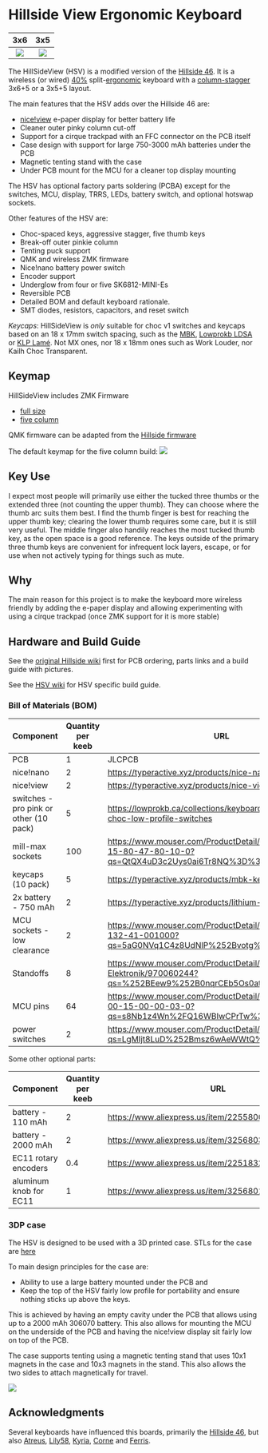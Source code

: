 # Hillside View Ergonomic Keyboard

3x6                       |  3x5
:-------------------------:|:-------------------------:
![](https://github.com/wannabecoffeenerd/HillSideView/blob/main/hillsideview46/doc/image/hsv_3x6_with_plate.jpg)  |  ![](https://github.com/wannabecoffeenerd/HillSideView/blob/main/hillsideview46/doc/image/hsv_3x5_klp_lame.jpg)

The HillSideView (HSV) is a modified version of the [Hillside 46](https://github.com/mmccoyd/hillside). It is a 
 wireless (or wired) [40%](https://deskthority.net/wiki/40%25) 
 split-[ergonomic](https://deskthority.net/wiki/Ergonomic_keyboard) 
 keyboard with a 
 [column-stagger](https://deskthority.net/wiki/Staggering#Columnar_layout) 3x6+5 or a 3x5+5 layout.

The main features that the HSV adds over the Hillside 46 are:
- [nice!view](https://github.com/getkeops/keops/tree/main) e-paper display for better battery life
- Cleaner outer pinky column cut-off
- Support for a cirque trackpad with an FFC connector on the PCB itself
- Case design with support for large 750-3000 mAh batteries under the PCB
- Magnetic tenting stand with the case
- Under PCB mount for the MCU for a cleaner top display mounting

The HSV has optional factory parts soldering (PCBA) except for the switches, MCU, display, TRRS, LEDs, battery switch, and optional hotswap sockets.

Other features of the HSV are:

- Choc-spaced keys, aggressive stagger, five thumb keys
- Break-off outer pinkie column
- Tenting puck support
- QMK and wireless ZMK firmware
- Nice!nano battery power switch
- Encoder support
- Underglow from four or five SK6812-MINI-Es
- Reversible PCB
- Detailed BOM and default keyboard rationale.
- SMT diodes, resistors, capacitors, and reset switch

*Keycaps*: HillSideView is _only_ suitable for choc v1 switches and keycaps based on an 18 x 17mm switch spacing, such as the [MBK](https://mkultra.click/mbk-choc-keycaps), [Lowprokb LDSA](https://lowprokb.ca/products/ldsa-low-profile-blank-keycaps) or [KLP Lamé](https://github.com/braindefender/KLP-Lame-Keycaps/). Not MX ones, nor 18 x 18mm ones such as Work Louder, nor Kailh Choc Transparent.

## Keymap

HillSideView includes ZMK Firmware
- [full size](https://github.com/mike1808/zmk-config)
- [five column](https://github.com/wannabecoffeenerd/zmk-config)

QMK firmware can be adapted from the [Hillside firmware](https://github.com/qmk/qmk_firmware/tree/master/keyboards/handwired/hillside) 

The default keymap for the five column build:
![](https://github.com/wannabecoffeenerd/zmk-config/blob/main/visualization/hsv.svg)

## Key Use

I expect most people will primarily use either the tucked three thumbs or the extended three (not counting the upper thumb). They can choose where the thumb arc suits them best. I find the thumb finger is best for reaching the upper thumb key; clearing the lower thumb requires some care, but it is still very useful. The middle finger also handily reaches the most tucked thumb key, as the open space is a good reference. The keys outside of the primary three thumb keys are convenient for infrequent lock layers, escape, or for use when not actively typing for things such as mute.

## Why

The main reason for this project is to make the keyboard more wireless friendly by adding the e-paper display and allowing experimenting with using a cirque trackpad (once ZMK support for it is more stable)

## Hardware and Build Guide

See the [original Hillside wiki](https://github.com/mmccoyd/hillside/wiki)
 first for PCB ordering, parts links and a build guide with pictures.

See the [HSV wiki](https://github.com/wannabecoffeenerd/HillSideView/wiki) for HSV specific
 build guide.

 ### Bill of Materials (BOM)

| **Component**                          | **Quantity per keeb** | **URL**                                                                                                 | **Source**      | **Price Per SKU** |
|----------------------------------------|-----------------------|---------------------------------------------------------------------------------------------------------|-----------------|-------------------|
| PCB                                    |                     1 | JLCPCB                                                                                                  | JLCPCB          |            10.778 |
| nice!nano                              |                     2 | https://typeractive.xyz/products/nice-nano                                                              | typeractive.xyz |                25 |
| nice!view                              |                     2 | https://typeractive.xyz/products/nice-view                                                              | typeractive.xyz |                20 |
| switches - pro pink or other (10 pack) |                     5 | https://lowprokb.ca/collections/keyboards/products/kailh-choc-low-profile-switches                      | lowprokb.ca     |                 5 |
| mill-max sockets                       |                   100 | https://www.mouser.com/ProductDetail/Mill-Max/0305-2-15-80-47-80-10-0?qs=QtQX4uD3c2Uys0ai6Tr8NQ%3D%3D   | mouser.com      |               0.1 |
| keycaps (10 pack)                      |                     5 | https://typeractive.xyz/products/mbk-keycaps                                                            | typeractive.xyz |               3.5 |
| 2x battery - 750 mAh                   |                     2 | https://typeractive.xyz/products/lithium-battery-750mah                                                 | typeractive.xyz |                 6 |
| MCU sockets - low clearance            |                     2 | https://www.mouser.com/ProductDetail/Mill-Max/310-47-132-41-001000?qs=5aG0NVq1C4z8UdNlP%252Bvotg%3D%3D  | mouser.com      |              2.17 |
| Standoffs                              |                     8 | https://www.mouser.com/ProductDetail/Wurth-Elektronik/970060244?qs=%252BEew9%252B0nqrCEb5Os0atlaA%3D%3D | mouser.com      |              0.43 |
| MCU pins                               |                    64 | https://www.mouser.com/ProductDetail/Mill-Max/3320-0-00-15-00-00-03-0?qs=s8Nb1z4Wn%2FQ16WBIwCPrTw%3D%3D | mouser.com      |              0.05 |
| power switches                         |                     2 | https://www.mouser.com/ProductDetail/CK/JS202011AQN?qs=LgMIjt8LuD%252Bmsz6wAeWWtQ%3D%3D                 | mouser.com      |             0.471 |

Some other optional parts:

| **Component**          | **Quantity per keeb** | **URL**                                              | **Source**    | **Price Per SKU** |
|------------------------|-----------------------|------------------------------------------------------|---------------|-------------------|
| battery - 110 mAh      |                     2 | https://www.aliexpress.us/item/2255800150229489.html | aliexpress.us |              1.36 |
| battery - 2000 mAh     |                     2 | https://www.aliexpress.us/item/3256803882039204.html | aliexpress.us |              5.18 |
| EC11 rotary encoders   |                   0.4 | https://www.aliexpress.us/item/2251832789732148.html | aliexpress.us |              5.08 |
| aluminum knob for EC11 |                     1 | https://www.aliexpress.us/item/3256801125707035.html | aliexpress.us |              6.85 |

 ### 3DP case

 The HSV is designed to be used with a 3D printed case. STLs for the case are [here](https://github.com/wannabecoffeenerd/HillSideView/tree/main/hillsideview46/case)

 To main design principles for the case are:
 - Ability to use a large battery mounted under the PCB and
 - Keep the top of the HSV fairly low profile for portability and ensure nothing sticks up above the keys.

 This is achieved by having an empty cavity under the PCB that allows using up to a 2000 mAh 306070 battery. This also allows for mounting the MCU on the underside of the PCB and having the nice!view display sit fairly low on top of the PCB.
 
 The case supports tenting using a magnetic tenting stand that uses 10x1 magnets in the case and 10x3 magnets in the stand. This also allows the two sides to attach magnetically for travel.

 ![](https://github.com/wannabecoffeenerd/HillSideView/blob/main/hillsideview46/doc/image/hsv_stealth_tented.jpg)

## Acknowledgments

Several keyboards have influenced this boards, primarily the
  [Hillside 46](https://github.com/mmccoyd/hillside), but also
  [Atreus](https://shop.keyboard.io/products/keyboardio-atreus),
  [Lily58](https://github.com/kata0510/Lily58),
  [Kyria](https://splitkb.com/collections/keyboard-kits/products/kyria-pcb-kit),
  [Corne](https://github.com/foostan/crkbd) and
  [Ferris](https://github.com/pierrechevalier83/ferris).
